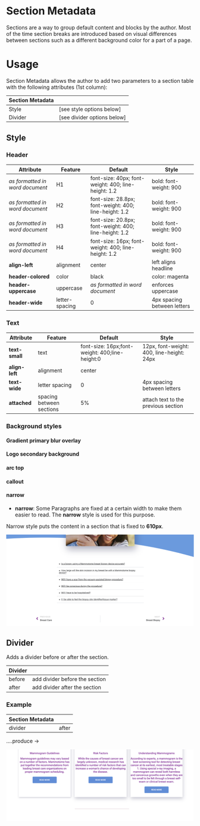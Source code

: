 # Section Metadata
Sections are a way to group default content and blocks by the author. Most of the time section breaks are introduced 
based on visual differences between sections such as a different background color for a part of a page.


# Usage

Section Metadata allows the author to add two parameters to a section table with the following attributes (1st column):

| Section Metadata |                             |
|------------------|-----------------------------|
| Style            | [see style options below]   |
| Divider          | [see divider options below] |

## Style

### Header

| Attribute                       | Feature        | Default                                               | Style                       |
|---------------------------------|----------------|-------------------------------------------------------|-----------------------------|
| _as formatted in word document_ | H1             | font-size: 40px; font-weight: 400; line-height: 1.2   | bold: font-weight: 900      |
| _as formatted in word document_ | H2             | font-size: 28.8px; font-weight: 400; line-height: 1.2 | bold: font-weight: 900      |
| _as formatted in word document_ | H3             | font-size: 20.8px; font-weight: 400; line-height: 1.2 | bold: font-weight: 900      |
| _as formatted in word document_ | H4             | font-size: 16px; font-weight: 400; line-height: 1.2   | bold: font-weight: 900      |
| **align-left**                  | alignment      | center                                                | left aligns  headline       |
| **header-colored**              | color          | black                                                 | color: magenta              |
| **header-uppercase**            | uppercase      | _as formatted in word document_                       | enforces uppercase          |
| **header-wide**                 | letter-spacing | 0                                                     | 4px spacing between letters |


### Text

| Attribute      | Feature                  | Default                                        | Style                                     |
|----------------|--------------------------|------------------------------------------------|-------------------------------------------|
| **text-small** | text                     | font-size: 16px;font-weight: 400;line-height:0 | 12px, font-weight: 400, line-height: 24px |
| **align-left** | alignment                | center                                         |                                           |
| **text-wide**  | letter spacing           | 0                                              | 4px spacing between letters               |
| **attached**   | spacing between sections | 5%                                             | attach text to the previous section       |

### Background styles

#### Gradient primary blur overlay

#### Logo secondary background

#### arc top

#### callout

#### narrow

* **narrow**: Some Paragraphs are fixed at a certain width to make them easier to read. The **narrow** style is used for this purpose.

Narrow style puts the content in a section that is fixed to **610px**.

![narrow-example.png](assets/narrow-example.png)

## Divider

Adds a divider before or after the section.

| Divider |                                |
|---------|--------------------------------|
| before  | add divider before the section | 
| after   | add divider after the section  |

### Example

| Section Metadata |       |
|------------------|-------|
| divider          | after |

....produce →

![line-example.png](assets%2Fline-example.png)
